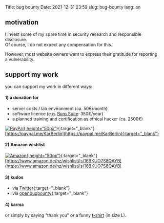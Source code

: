 Title: bug bounty
Date: 2021-12-31 23:59
slug: bug-bounty
lang: en

## motivation

I invest some of my spare time in security research and responsible disclosure.     
Of course, I do not expect any compensation for this.    

However, most website owners want to express their gratitude for reporting a vulnerability.
      
         
       
## support my work 

you can support my work in different ways:

#### 1) a donation for 

* server costs / lab environment (ca. 50€/month)
* software licence (e.g. [Burp Suite](https://portswigger.net/burp/pro): 350€/year)
* a planned training and [certification](https://www.eccouncil.org/programs/certified-ethical-hacker-ceh/) as ethical hacker (ca. 2500€)

[![PayPal](https://upload.wikimedia.org/wikipedia/commons/thumb/b/b5/PayPal.svg/124px-PayPal.svg.png){:height="50px"}](https://paypal.me/KarBerlin){:target="_blank"}         
[https://paypal.me/KarBerlin](https://paypal.me/KarBerlin){:target="_blank"}

#### 2) Amazon wishlist

[![Amazon](https://upload.wikimedia.org/wikipedia/commons/thumb/a/a9/Amazon_logo.svg/320px-Amazon_logo.svg.png){:height="50px"}](https://www.amazon.de/hz/wishlist/ls/16BKUO7S8QAYB){:target="_blank"}         
[https://www.amazon.de/hz/wishlist/ls/16BKUO7S8QAYB](https://www.amazon.de/hz/wishlist/ls/16BKUO7S8QAYB)

#### 3) kudos

* via [Twitter](https://twitter.com/obugbounty){:target="_blank"} 
* via [openbugbounty](https://www.openbugbounty.org/researchers/KarstenBerlin/?#tabs-2){:target="_blank"}

#### 4) karma

or simply by saying "thank you" or a funny [t-shirt](https://www.spreadshirt.de/shop/maenner/bekleidung/t-shirts/hacker/?size=4) (in size L).


